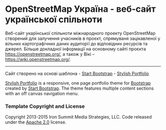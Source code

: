 # OpenStreetMap Україна - веб-сайт української спільноти

Веб-сайт укарїнської спільноти міжнародного проекту OpenStreetMap створений для залучення учасників в проєкт,
спрямуваня зацікавленої у вільних картографічних даних аудиторії до відповідних ресурсів та джерел. Більше докладної інформації на основному сайті проєкта <https://openstreetmap.org/>, а також у Вікі – <https://wiki.openstreetmap.org/>.

----

Сайт створено на основі шаблона - [Start Bootstrap](http://startbootstrap.com/) - [Stylish Portfolio](http://startbootstrap.com/template-overviews/stylish-portfolio/)

[Stylish Portfolio](http://startbootstrap.com/template-overviews/stylish-portfolio/) is a responsive, one page portfolio theme for [Bootstrap](http://getbootstrap.com/) created by [Start Bootstrap](http://startbootstrap.com/). The theme features multiple content sections with an off canvas navigation menu.

### Template Copyright and License

Copyright 2013-2015 Iron Summit Media Strategies, LLC. Code released under the [Apache 2.0](https://github.com/IronSummitMedia/startbootstrap-stylish-portfolio/blob/gh-pages/LICENSE) license.
